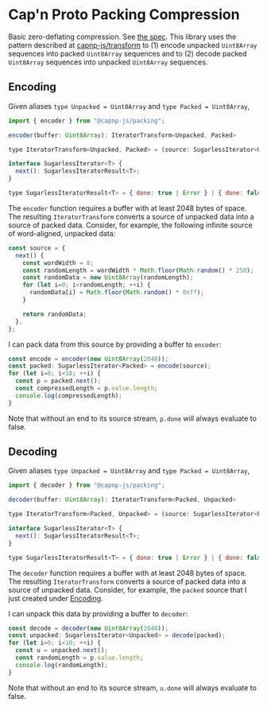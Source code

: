 # Cap'n Proto Packing Compression
Basic zero-deflating compression.
See [the spec](https://capnproto.org/encoding.html#packing).
This library uses the pattern described at
[capnp-js/transform](https://github.com/capnp-js/transform) to (1) encode
unpacked `Uint8Array` sequences into packed `Uint8Array` sequences and to (2) decode
packed `Uint8Array` sequences into unpacked `Uint8Array` sequences.

## Encoding
Given aliases `type Unpacked = Uint8Array` and `type Packed = Uint8Array`,

```js
import { encoder } from "@capnp-js/packing";

encoder(buffer: Uint8Array): IteratorTransform<Unpacked, Packed>

type IteratorTransform<Unpacked, Packed> = (source: SugarlessIterator<Unpacked>) => SugarlessIterator<Packed>

interface SugarlessIterator<T> {
  next(): SugarlessIteratorResult<T>;
}

type SugarlessIteratorResult<T> = { done: true | Error } | { done: false, value: T };
```

The `encoder` function requires a buffer with at least 2048 bytes of space.
The resulting `IteratorTransform` converts a source of unpacked data into a source of packed data.
Consider, for example, the following infinite source of word-aligned, unpacked data:

```js
const source = {
  next() {
    const wordWidth = 8;
    const randomLength = wordWidth * Math.floor(Math.random() * 250);
    const randomData = new Uint8Array(randomLength);
    for (let i=0; i<randomLength; ++i) {
      randomData[i] = Math.floor(Math.random() * 0xff);
    }

    return randomData;
  },
};
```

I can pack data from this source by providing a buffer to `encoder`:

```js
const encode = encoder(new Uint8Array(2048));
const packed: SugarlessIterator<Packed> = encode(source);
for (let i=0; i<10; ++i) {
  const p = packed.next();
  const compressedLength = p.value.length;
  console.log(compressedLength);
}
```

Note that without an end to its source stream, `p.done` will always evaluate to false.

## Decoding
Given aliases `type Unpacked = Uint8Array` and `type Packed = Uint8Array`,

```js
import { decoder } from "@capnp-js/packing";

decoder(buffer: Uint8Array): IteratorTransform<Packed, Unpacked>

type IteratorTransform<Packed, Unpacked> = (source: SugarlessIterator<Packed>) => SugarlessIterator<Unpacked>

interface SugarlessIterator<T> {
  next(): SugarlessIteratorResult<T>;
}

type SugarlessIteratorResult<T> = { done: true | Error } | { done: false, value: T };
```

The `decoder` function requires a buffer with at least 2048 bytes of space.
The resulting `IteratorTransform` converts a source of packed data into a source of unpacked data.
Consider, for example, the `packed` source that I just created under [Encoding](https://github.com/capnp-js/packing#encoding).

I can unpack this data by providing a buffer to `decoder`:

```js
const decode = decoder(new Uint8Array(2048));
const unpacked: SugarlessIterator<Unpacked> = decode(packed);
for (let i=0; i<10; ++i) {
  const u = unpacked.next();
  const randomLength = p.value.length;
  console.log(randomLength);
}
```

Note that without an end to its source stream, `u.done` will always evaluate to false.
